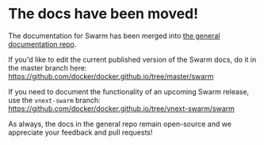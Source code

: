 # The docs have been moved!

The documentation for Swarm has been merged into
[the general documentation repo](https://github.com/docker/docker.github.io).

If you'd like to edit the current published version of the Swarm docs,
do it in the master branch here:
https://github.com/docker/docker.github.io/tree/master/swarm

If you need to document the functionality of an upcoming Swarm release,
use the `vnext-swarm` branch:
https://github.com/docker/docker.github.io/tree/vnext-swarm/swarm

As always, the docs in the general repo remain open-source and we appreciate
your feedback and pull requests!
